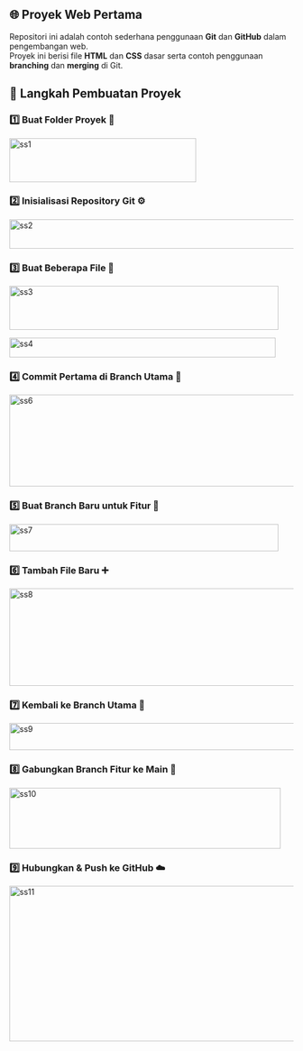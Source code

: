 ## 🌐 Proyek Web Pertama

Repositori ini adalah contoh sederhana penggunaan **Git** dan **GitHub** dalam pengembangan web.  
Proyek ini berisi file **HTML** dan **CSS** dasar serta contoh penggunaan **branching** dan **merging** di Git.

## 🚀 Langkah Pembuatan Proyek

### 1️⃣ Buat Folder Proyek 📂

<img width="331" height="78" alt="ss1" src="https://github.com/user-attachments/assets/7d147f7c-726d-43e5-a099-04c3395fdcff" />

### 2️⃣ Inisialisasi Repository Git ⚙️

<img width="593" height="52" alt="ss2" src="https://github.com/user-attachments/assets/c36e3142-a794-4646-9814-4e4c5e265e66" />

### 3️⃣ Buat Beberapa File 📄

<img width="477" height="78" alt="ss3" src="https://github.com/user-attachments/assets/b113216d-6bd4-4cbe-a117-61eab385a6ed" />
<p>
<img width="472" height="35" alt="ss4" src="https://github.com/user-attachments/assets/0b627c9c-1662-41c9-b9fa-0fc0adf91cd5" />

### 4️⃣ Commit Pertama di Branch Utama 📝


<img width="750" height="163" alt="ss6" src="https://github.com/user-attachments/assets/c68cd5dc-4560-436f-8380-d082dca47810" />

### 5️⃣ Buat Branch Baru untuk Fitur 🌱

<img width="477" height="48" alt="ss7" src="https://github.com/user-attachments/assets/02856c22-8e64-464f-8f30-8a568e93a52a" />

### 6️⃣ Tambah File Baru ➕

<img width="736" height="173" alt="ss8" src="https://github.com/user-attachments/assets/adba8a2d-99d0-4deb-8a09-724ece53d0ce" />

### 7️⃣ Kembali ke Branch Utama 🔄

<img width="518" height="48" alt="ss9" src="https://github.com/user-attachments/assets/d8f53c0e-9d24-4feb-8365-3261347ac0b5" />

### 8️⃣ Gabungkan Branch Fitur ke Main 🤝

<img width="481" height="108" alt="ss10" src="https://github.com/user-attachments/assets/8b0b78f6-e095-4f15-b424-82b9670306cc" />


### 9️⃣ Hubungkan & Push ke GitHub ☁️


<img width="560" height="276" alt="ss11" src="https://github.com/user-attachments/assets/744bc866-a9ba-4e6b-bb46-12fa189d4485" />


